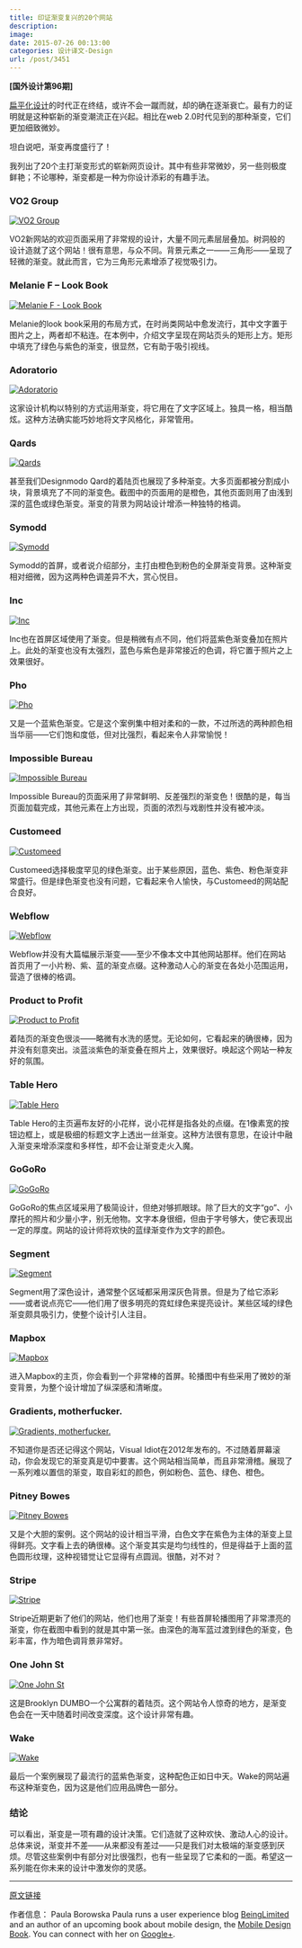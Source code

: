 ```yaml
---
title: 印证渐变复兴的20个网站
description: 
image: 
date: 2015-07-26 00:13:00
categories: 设计译文-Design
url: /post/3451
---
```


**[国外设计第96期]**

[扁平化设计](http://designmodo.com/flat-design-principles/)的时代正在终结，或许不会一蹴而就，却的确在逐渐衰亡。最有力的证明就是这种崭新的渐变潮流正在兴起。相比在web 2.0时代见到的那种渐变，它们更加细致微妙。

坦白说吧，渐变再度盛行了！

我列出了20个主打渐变形式的崭新网页设计。其中有些非常微妙，另一些则极度鲜艳；不论哪种，渐变都是一种为你设计添彩的有趣手法。

### VO2 Group

[![VO2 Group](http://designmodo.com/wp-content/uploads/2015/07/1.jpg)](http://vo2-group.com/en)

VO2新网站的欢迎页面采用了非常规的设计，大量不同元素层层叠加。树洞般的设计造就了这个网站！很有意思，与众不同。背景元素之一——三角形——呈现了轻微的渐变。就此而言，它为三角形元素增添了视觉吸引力。

### Melanie F – Look Book

[![Melanie F - Look Book](http://designmodo.com/wp-content/uploads/2015/07/2.jpg)](http://melanie-f.com/en/)

Melanie的look book采用的布局方式，在时尚类网站中愈发流行，其中文字置于图片之上，两者却不粘连。在本例中，介绍文字呈现在网站页头的矩形上方。矩形中填充了绿色与紫色的渐变，很显然，它有助于吸引视线。

### Adoratorio

[![Adoratorio](http://designmodo.com/wp-content/uploads/2015/07/3.jpg)](http://www.adoratorio.com/)

这家设计机构以特别的方式运用渐变，将它用在了文字区域上。独具一格，相当酷炫。这种方法确实能巧妙地将文字风格化，非常管用。

### Qards

[![Qards](http://designmodo.com/wp-content/uploads/2015/07/4.jpg)](http://designmodo.com/qards/)

甚至我们Designmodo Qard的着陆页也展现了多种渐变。大多页面都被分割成小块，背景填充了不同的渐变色。截图中的页面用的是橙色，其他页面则用了由浅到深的蓝色或绿色渐变。渐变的背景为网站设计增添一种独特的格调。

### Symodd

[![Symodd](http://designmodo.com/wp-content/uploads/2015/07/5.jpg)](http://www.symodd.com/)

Symodd的首屏，或者说介绍部分，主打由橙色到粉色的全屏渐变背景。这种渐变相对细微，因为这两种色调差异不大，赏心悦目。

### Inc

[![Inc](http://designmodo.com/wp-content/uploads/2015/07/6.jpg)](https://sendtoinc.com/)

Inc也在首屏区域使用了渐变。但是稍微有点不同，他们将蓝紫色渐变叠加在照片上。此处的渐变也没有太强烈，蓝色与紫色是非常接近的色调，将它置于照片之上效果很好。

### Pho

[![Pho](http://designmodo.com/wp-content/uploads/2015/07/7.jpg)](http://pho.madebysource.com/)

又是一个蓝紫色渐变。它是这个案例集中相对柔和的一款，不过所选的两种颜色相当华丽——它们饱和度低，但对比强烈，看起来令人非常愉悦！

### Impossible Bureau

[![Impossible Bureau](http://designmodo.com/wp-content/uploads/2015/07/8.jpg)](http://www.impossible-bureau.com/)

Impossible Bureau的页面采用了非常鲜明、反差强烈的渐变色！很酷的是，每当页面加载完成，其他元素在上方出现，页面的浓烈与戏剧性并没有被冲淡。

### Customeed

[![Customeed](http://designmodo.com/wp-content/uploads/2015/07/9.jpg)](https://www.customeed.com/)

Customeed选择极度罕见的绿色渐变。出于某些原因，蓝色、紫色、粉色渐变非常盛行。但是绿色渐变也没有问题，它看起来令人愉快，与Customeed的网站配合良好。

### Webflow

[![Webflow](http://designmodo.com/wp-content/uploads/2015/07/10.jpg)](https://webflow.com/)

Webflow并没有大篇幅展示渐变——至少不像本文中其他网站那样。他们在网站首页用了一小片粉、紫、蓝的渐变点缀。这种激动人心的渐变在各处小范围运用，营造了很棒的格调。

### Product to Profit

[![Product to Profit](http://designmodo.com/wp-content/uploads/2015/07/11.jpg)](https://masterclass.bumpsale.co/)

着陆页的渐变色很淡——略微有水洗的感觉。无论如何，它看起来的确很棒，因为并没有刻意突出。淡蓝淡紫色的渐变叠在照片上，效果很好。唤起这个网站一种友好的氛围。

### Table Hero

[![Table Hero](http://designmodo.com/wp-content/uploads/2015/07/12.jpg)](http://tablehero.com/)

Table Hero的主页遍布友好的小花样，说小花样是指各处的点缀。在1像素宽的按钮边框上，或是极细的标题文字上透出一丝渐变。这种方法很有意思，在设计中融入渐变来增添深度和多样性，却不会让渐变走火入魔。

### GoGoRo

[![GoGoRo](http://designmodo.com/wp-content/uploads/2015/07/13.jpg)](http://www.gogoro.com)

GoGoRo的焦点区域采用了极简设计，但绝对够抓眼球。除了巨大的文字“go”、小摩托的照片和少量小字，别无他物。文字本身很细，但由于字号够大，使它表现出一定的厚度。网站的设计师将欢快的蓝绿渐变作为文字的颜色。

### Segment

[![Segment](http://designmodo.com/wp-content/uploads/2015/07/14.jpg)](https://segment.com/redshift)

Segment用了深色设计，通常整个区域都采用深灰色背景。但是为了给它添彩——或者说点亮它——他们用了很多明亮的霓虹绿色来提亮设计。某些区域的绿色渐变颇具吸引力，使整个设计引人注目。

### Mapbox

[![Mapbox](http://designmodo.com/wp-content/uploads/2015/07/15.jpg)](https://www.mapbox.com/)

进入Mapbox的主页，你会看到一个非常棒的首屏。轮播图中有些采用了微妙的渐变背景，为整个设计增加了纵深感和清晰度。

### Gradients, motherfucker.

[![Gradients, motherfucker.](http://designmodo.com/wp-content/uploads/2015/07/16.jpg)](http://gradientsmotherfucker.com/)

不知道你是否还记得这个网站，Visual Idiot在2012年发布的。不过随着屏幕滚动，你会发现它的渐变真是切中要害。这个网站相当简单，而且非常滑稽。展现了一系列难以置信的渐变，取自彩虹的颜色，例如粉色、蓝色、绿色、橙色。

### Pitney Bowes

[![Pitney Bowes](http://designmodo.com/wp-content/uploads/2015/07/17.jpg)](http://www.pitneybowes.com/us)

又是个大胆的案例。这个网站的设计相当平滑，白色文字在紫色为主体的渐变上显得鲜亮。文字看上去的确很棒。这个渐变其实是均匀线性的，但是得益于上面的蓝色圆形纹理，这种视错觉让它显得有点圆润。很酷，对不对？

### Stripe

[![Stripe](http://designmodo.com/wp-content/uploads/2015/07/18.jpg)](https://stripe.com/)

Stripe近期更新了他们的网站，他们也用了渐变！有些首屏轮播图用了非常漂亮的渐变，你在截图中看到的就是其中第一张。由深色的海军蓝过渡到绿色的渐变，色彩丰富，作为暗色调背景非常好。

### One John St

[![One John St](http://designmodo.com/wp-content/uploads/2015/07/19.jpg)](http://onejohnst.com/)

这是Brooklyn DUMBO一个公寓群的着陆页。这个网站令人惊奇的地方，是渐变色会在一天中随着时间改变深度。这个设计非常有趣。

### Wake

[![Wake](http://designmodo.com/wp-content/uploads/2015/07/20.jpg)](http://wake.io/)

最后一个案例展现了最流行的蓝紫色渐变，这种配色正如日中天。Wake的网站遍布这种渐变色，因为这是他们应用品牌色一部分。

### 结论

可以看出，渐变是一项有趣的设计决策。它们造就了这种欢快、激动人心的设计。总体来说，渐变并不差——从来都没有差过——只是我们对太极端的渐变感到厌烦。尽管这些案例中有部分对比很强烈，也有一些呈现了它柔和的一面。希望这一系列能在你未来的设计中激发你的灵感。

---

[原文链接](http://designmodo.com/websites-gradients/)

作者信息：
Paula Borowska
Paula runs a user experience blog [BeingLimited](http://beinglimited.com/) and an author of an upcoming book about mobile design, the [Mobile Design Book](http://www.mobiledesignbook.com/). You can connect with her on [Google+](https://plus.google.com/+PaulaBorowska?rel=author).